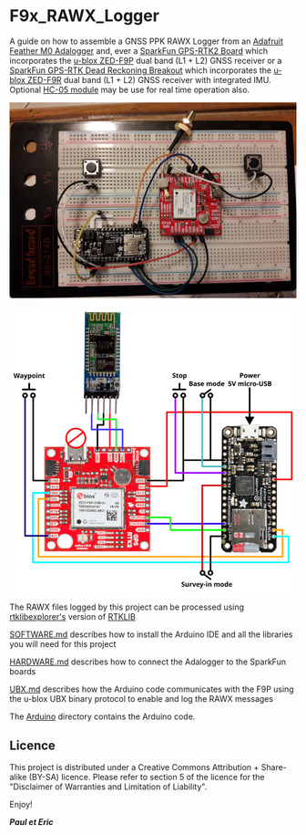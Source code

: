# F9x_RAWX_Logger


A guide on how to assemble a GNSS PPK RAWX Logger from an [Adafruit Feather M0 Adalogger](https://www.adafruit.com/product/2796)
and, ever a [SparkFun GPS-RTK2 Board](https://www.sparkfun.com/products/15136) which incorporates the [u-blox ZED-F9P](https://www.u-blox.com/en/product/zed-f9p-module)
dual band (L1 + L2) GNSS receiver or a [SparkFun GPS-RTK Dead Reckoning Breakout](https://www.sparkfun.com/products/16344) which incorporates the [u-blox ZED-F9R](https://www.u-blox.com/en/product/zed-f9r-module)
dual band (L1 + L2) GNSS receiver with integrated IMU. Optional [HC-05 module](https://www.amazon.fr/DSD-TECH-HC-05-Pass-through-Communication/dp/B01G9KSAF6) may be use for real time operation also.

![RAWX_Logger](img/gnss_logger_board.jpg)

![Connections](img/F9P_logger_connections.png)

The RAWX files logged by this project can be processed using [rtklibexplorer's](https://rtklibexplorer.wordpress.com/)
version of [RTKLIB](http://rtkexplorer.com/downloads/rtklib-code/)

[SOFTWARE.md](SOFTWARE.md) describes how to install the Arduino IDE and
all the libraries you will need for this project

[HARDWARE.md](HARDWARE.md) describes how to connect the Adalogger to the
SparkFun boards

[UBX.md](UBX.md) describes how the Arduino code communicates with
the F9P using the u-blox UBX binary protocol to enable and log the RAWX messages

The [Arduino](Arduino) directory contains the Arduino code.

## Licence

This project is distributed under a Creative Commons Attribution + Share-alike (BY-SA) licence.
Please refer to section 5 of the licence for the "Disclaimer of Warranties and Limitation of Liability".

Enjoy!

**_Paul et Eric_**



